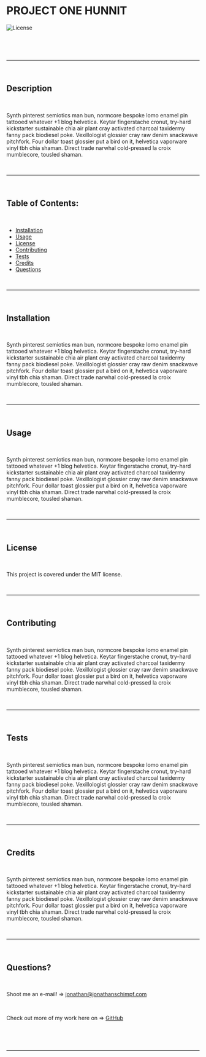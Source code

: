 # PROJECT ONE HUNNIT‏‏‎
‎‎![License](https://img.shields.io/static/v1?label=License&message=MIT&color=brightgreen) 
  
  <p>&nbsp;<p>
  <p>&nbsp;<p>

  ---
  
  <p>&nbsp;<p>
    

## Description 

<p>&nbsp;<p>

Synth pinterest semiotics man bun, normcore bespoke lomo enamel pin tattooed whatever +1 blog helvetica. Keytar fingerstache cronut, try-hard kickstarter sustainable chia air plant cray activated charcoal taxidermy fanny pack biodiesel poke. Vexillologist glossier cray raw denim snackwave pitchfork. Four dollar toast glossier put a bird on it, helvetica vaporware vinyl tbh chia shaman. Direct trade narwhal cold-pressed la croix mumblecore, tousled shaman.

<p>&nbsp;<p>


---

<p>&nbsp;<p>


## Table of Contents: 

<p>&nbsp;<p>

* [Installation](#installation)
* [Usage](#usage)
* [License](#license)
* [Contributing](#contributing)
* [Tests](#tests)
* [Credits](#credits)
* [Questions](#questions)

<p>&nbsp;<p>

---


<p>&nbsp;<p>


## Installation


<p>&nbsp;<p>


Synth pinterest semiotics man bun, normcore bespoke lomo enamel pin tattooed whatever +1 blog helvetica. Keytar fingerstache cronut, try-hard kickstarter sustainable chia air plant cray activated charcoal taxidermy fanny pack biodiesel poke. Vexillologist glossier cray raw denim snackwave pitchfork. Four dollar toast glossier put a bird on it, helvetica vaporware vinyl tbh chia shaman. Direct trade narwhal cold-pressed la croix mumblecore, tousled shaman.


<p>&nbsp;<p>

---


<p>&nbsp;<p>


## Usage


<p>&nbsp;<p>


Synth pinterest semiotics man bun, normcore bespoke lomo enamel pin tattooed whatever +1 blog helvetica. Keytar fingerstache cronut, try-hard kickstarter sustainable chia air plant cray activated charcoal taxidermy fanny pack biodiesel poke. Vexillologist glossier cray raw denim snackwave pitchfork. Four dollar toast glossier put a bird on it, helvetica vaporware vinyl tbh chia shaman. Direct trade narwhal cold-pressed la croix mumblecore, tousled shaman.

<p>&nbsp;<p>


---


<p>&nbsp;<p>


## License


<p>&nbsp;<p>


This project is covered under the MIT license. 


<p>&nbsp;<p>


---


<p>&nbsp;<p>


## Contributing


<p>&nbsp;<p>


Synth pinterest semiotics man bun, normcore bespoke lomo enamel pin tattooed whatever +1 blog helvetica. Keytar fingerstache cronut, try-hard kickstarter sustainable chia air plant cray activated charcoal taxidermy fanny pack biodiesel poke. Vexillologist glossier cray raw denim snackwave pitchfork. Four dollar toast glossier put a bird on it, helvetica vaporware vinyl tbh chia shaman. Direct trade narwhal cold-pressed la croix mumblecore, tousled shaman.


<p>&nbsp;<p>


---


<p>&nbsp;<p>


## Tests


<p>&nbsp;<p>


Synth pinterest semiotics man bun, normcore bespoke lomo enamel pin tattooed whatever +1 blog helvetica. Keytar fingerstache cronut, try-hard kickstarter sustainable chia air plant cray activated charcoal taxidermy fanny pack biodiesel poke. Vexillologist glossier cray raw denim snackwave pitchfork. Four dollar toast glossier put a bird on it, helvetica vaporware vinyl tbh chia shaman. Direct trade narwhal cold-pressed la croix mumblecore, tousled shaman.


<p>&nbsp;<p>


---


<p>&nbsp;<p>


## Credits


<p>&nbsp;<p>


Synth pinterest semiotics man bun, normcore bespoke lomo enamel pin tattooed whatever +1 blog helvetica. Keytar fingerstache cronut, try-hard kickstarter sustainable chia air plant cray activated charcoal taxidermy fanny pack biodiesel poke. Vexillologist glossier cray raw denim snackwave pitchfork. Four dollar toast glossier put a bird on it, helvetica vaporware vinyl tbh chia shaman. Direct trade narwhal cold-pressed la croix mumblecore, tousled shaman.


<p>&nbsp;<p>


---


<p>&nbsp;<p>


## Questions?


<p>&nbsp;<p>


Shoot me an e-mail! => jonathan@jonathanschimpf.com

<p>&nbsp;<p>


Check out more of my work here on =>
[GitHub](http://github.com/jonathanschimpf)
<p>&nbsp;<p>
<p>&nbsp;<p>


---


<p>&nbsp;<p>
<p>&nbsp;<p>
